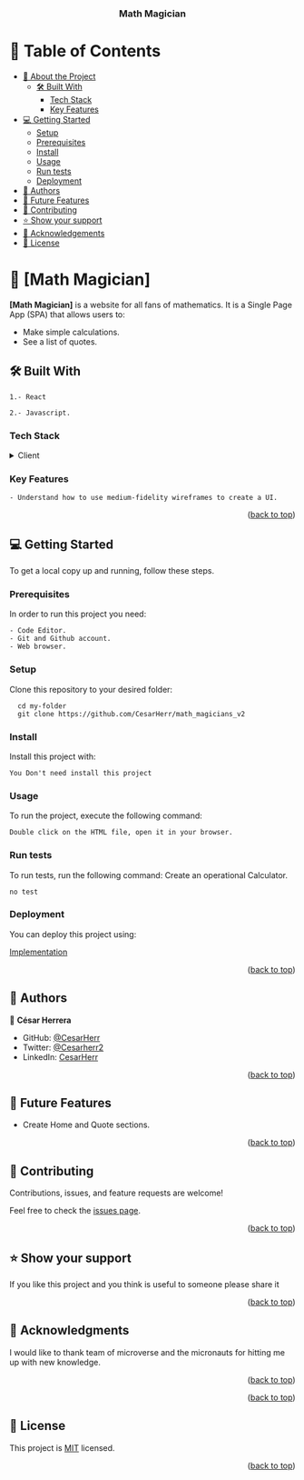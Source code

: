 <a name="readme-top"></a>

<div align="center">
   <h3><b>Math Magician</b></h3>

</div>

<!-- TABLE OF CONTENTS -->

# 📗 Table of Contents

- [📖 About the Project](#about-project)
  - [🛠 Built With](#built-with)
    - [Tech Stack](#tech-stack)
    - [Key Features](#key-features) 
- [💻 Getting Started](#getting-started)
  - [Setup](#setup)
  - [Prerequisites](#prerequisites)
  - [Install](#install)
  - [Usage](#usage)
  - [Run tests](#run-tests)
  - [Deployment](#triangular_flag_on_post-deployment)
- [👥 Authors](#authors)
- [🔭 Future Features](#future-features)
- [🤝 Contributing](#contributing)
- [⭐️ Show your support](#support)
- [🙏 Acknowledgements](#acknowledgements)
- [📝 License](#license)

<!-- PROJECT DESCRIPTION -->

# 📖 [Math Magician] <a name="about-project"></a>


**[Math Magician]** is a website for all fans of mathematics. It is a Single Page App (SPA) that allows users to:
- Make simple calculations.
- See a list of quotes. 

## 🛠 Built With <a name="built-with"></a>

```
1.- React

2.- Javascript.

```

### Tech Stack <a name="tech-stack"></a>

<details>
  <summary>Client</summary>
  <ul>
    <li><a href="https://developer.mozilla.org/en-US/docs/Web/HTML">HTML</a></li>
    <li><a href="https://developer.mozilla.org/en-US/docs/Web/CSS">CSS</a></li>
    <li><a href="https://developer.mozilla.org/en-US/docs/Web/JavaScript">JavaScript</a></li>
    <li><a href="https://react.dev/">React</a></li>
   </ul>
</details>

<!-- Features -->

### Key Features <a name="key-features"></a>


```
- Understand how to use medium-fidelity wireframes to create a UI.
```

<p align="right">(<a href="#readme-top">back to top</a>)</p>

<!-- GETTING STARTED -->

## 💻 Getting Started <a name="getting-started"></a>


To get a local copy up and running, follow these steps.

### Prerequisites

In order to run this project you need:
```
- Code Editor.
- Git and Github account.
- Web browser.
```

### Setup

Clone this repository to your desired folder:



```
  cd my-folder
  git clone https://github.com/CesarHerr/math_magicians_v2
```


### Install

Install this project with:



```
You Don't need install this project

```


### Usage

To run the project, execute the following command:


```
Double click on the HTML file, open it in your browser.

```


### Run tests

To run tests, run the following command:
Create an operational Calculator.

```
no test

```


### Deployment

You can deploy this project using:


[Implementation](https://github.com/microverseinc/curriculum-react-redux/blob/main/math-magicians/sneak_peek.md) 




<p align="right">(<a href="#readme-top">back to top</a>)</p>

<!-- AUTHORS -->

## 👥 Authors <a name="authors"></a>



👤 **César Herrera**

- GitHub: [@CesarHerr](https://github.com/CesarHerr)
- Twitter: [@Cesarherr2](https://twitter.com/Cesarherr2)
- LinkedIn: [CesarHerr](https://www.linkedin.com/in/cesarherr/)

<p align="right">(<a href="#readme-top">back to top</a>)</p>

<!-- FUTURE FEATURES -->

## 🔭 Future Features <a name="future-features"></a>

- Create Home and Quote sections.


<p align="right">(<a href="#readme-top">back to top</a>)</p>

<!-- CONTRIBUTING -->

## 🤝 Contributing <a name="contributing"></a>

Contributions, issues, and feature requests are welcome!

Feel free to check the [issues page](../../issues/).

<p align="right">(<a href="#readme-top">back to top</a>)</p>

<!-- SUPPORT -->

## ⭐️ Show your support <a name="support"></a>

If you like this project and you think is useful to someone please share it  

<p align="right">(<a href="#readme-top">back to top</a>)</p>

<!-- ACKNOWLEDGEMENTS -->

## 🙏 Acknowledgments <a name="acknowledgements"></a>

I would like to thank team of microverse and the micronauts for hitting me up with new knowledge.

<p align="right">(<a href="#readme-top">back to top</a>)</p>

<!-- FAQ (optional) -->


<p align="right">(<a href="#readme-top">back to top</a>)</p>

<!-- LICENSE -->

## 📝 License <a name="license"></a>

This project is [MIT](./LICENSE) licensed.

<p align="right">(<a href="#readme-top">back to top</a>)</p>